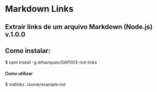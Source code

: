 # Markdown Links

##  Extrair links de um arquivo Markdown (Node.js) v.1.0.0

## Como instalar:
$ npm install -g lefsampaio/SAP003-md-links

#### Como utilizar

$ mdlinks ./some/example.md

